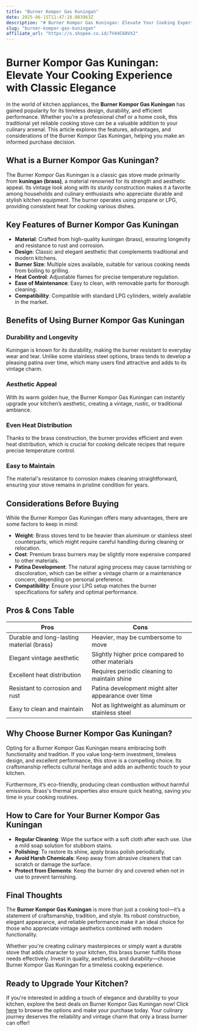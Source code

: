 ```yaml
---
title: "Burner Kompor Gas Kuningan"
date: 2025-06-15T11:47:18.083963Z
description: "# Burner Kompor Gas Kuningan: Elevate Your Cooking Experience with Classic Elegance..."
slug: "burner-kompor-gas-kuningan"
affiliate_url: "https://s.shopee.co.id/7V44C68VX2"
---
```

# Burner Kompor Gas Kuningan: Elevate Your Cooking Experience with Classic Elegance

In the world of kitchen appliances, the **Burner Kompor Gas Kuningan** has gained popularity for its timeless design, durability, and efficient performance. Whether you're a professional chef or a home cook, this traditional yet reliable cooking stove can be a valuable addition to your culinary arsenal. This article explores the features, advantages, and considerations of the Burner Kompor Gas Kuningan, helping you make an informed purchase decision.

## What is a Burner Kompor Gas Kuningan?

The Burner Kompor Gas Kuningan is a classic gas stove made primarily from **kuningan (brass)**, a material renowned for its strength and aesthetic appeal. Its vintage look along with its sturdy construction makes it a favorite among households and culinary enthusiasts who appreciate durable and stylish kitchen equipment. The burner operates using propane or LPG, providing consistent heat for cooking various dishes.

## Key Features of Burner Kompor Gas Kuningan

- **Material**: Crafted from high-quality kuningan (brass), ensuring longevity and resistance to rust and corrosion.
- **Design**: Classic and elegant aesthetic that complements traditional and modern kitchens.
- **Burner Size**: Multiple sizes available, suitable for various cooking needs from boiling to grilling.
- **Heat Control**: Adjustable flames for precise temperature regulation.
- **Ease of Maintenance**: Easy to clean, with removable parts for thorough cleaning.
- **Compatibility**: Compatible with standard LPG cylinders, widely available in the market.

## Benefits of Using Burner Kompor Gas Kuningan

### Durability and Longevity

Kuningan is known for its durability, making the burner resistant to everyday wear and tear. Unlike some stainless steel options, brass tends to develop a pleasing patina over time, which many users find attractive and adds to its vintage charm.

### Aesthetic Appeal

With its warm golden hue, the Burner Kompor Gas Kuningan can instantly upgrade your kitchen’s aesthetic, creating a vintage, rustic, or traditional ambiance.

### Even Heat Distribution

Thanks to the brass construction, the burner provides efficient and even heat distribution, which is crucial for cooking delicate recipes that require precise temperature control.

### Easy to Maintain

The material's resistance to corrosion makes cleaning straightforward, ensuring your stove remains in pristine condition for years.

## Considerations Before Buying

While the Burner Kompor Gas Kuningan offers many advantages, there are some factors to keep in mind:

- **Weight**: Brass stoves tend to be heavier than aluminum or stainless steel counterparts, which might require careful handling during cleaning or relocation.
- **Cost**: Premium brass burners may be slightly more expensive compared to other materials.
- **Patina Development**: The natural aging process may cause tarnishing or discoloration, which can be either a vintage charm or a maintenance concern, depending on personal preference.
- **Compatibility**: Ensure your LPG setup matches the burner specifications for safety and optimal performance.

## Pros & Cons Table

| Pros                                               | Cons                                               |
|-----------------------------------------------------|----------------------------------------------------|
| Durable and long-lasting material (brass)        | Heavier, may be cumbersome to move               |
| Elegant vintage aesthetic                         | Slightly higher price compared to other materials |
| Excellent heat distribution                        | Requires periodic cleaning to maintain shine   |
| Resistant to corrosion and rust                   | Patina development might alter appearance over time |
| Easy to clean and maintain                        | Not as lightweight as aluminum or stainless steel |

## Why Choose Burner Kompor Gas Kuningan?

Opting for a Burner Kompor Gas Kuningan means embracing both functionality and tradition. If you value long-term investment, timeless design, and excellent performance, this stove is a compelling choice. Its craftsmanship reflects cultural heritage and adds an authentic touch to your kitchen.

Furthermore, it’s eco-friendly, producing clean combustion without harmful emissions. Brass's thermal properties also ensure quick heating, saving you time in your cooking routines.

## How to Care for Your Burner Kompor Gas Kuningan

- **Regular Cleaning**: Wipe the surface with a soft cloth after each use. Use a mild soap solution for stubborn stains.
- **Polishing**: To restore its shine, apply brass polish periodically.
- **Avoid Harsh Chemicals**: Keep away from abrasive cleaners that can scratch or damage the surface.
- **Protect from Elements**: Keep the burner dry and covered when not in use to prevent tarnishing.

## Final Thoughts

The **Burner Kompor Gas Kuningan** is more than just a cooking tool—it’s a statement of craftsmanship, tradition, and style. Its robust construction, elegant appearance, and reliable performance make it an ideal choice for those who appreciate vintage aesthetics combined with modern functionality.

Whether you're creating culinary masterpieces or simply want a durable stove that adds character to your kitchen, this brass burner fulfills those needs effectively. Invest in quality, aesthetics, and durability—choose Burner Kompor Gas Kuningan for a timeless cooking experience.

## Ready to Upgrade Your Kitchen?

If you're interested in adding a touch of elegance and durability to your kitchen, explore the best deals on Burner Kompor Gas Kuningan now! Click [here](https://s.shopee.co.id/7V44C68VX2) to browse the options and make your purchase today. Your culinary journey deserves the reliability and vintage charm that only a brass burner can offer!